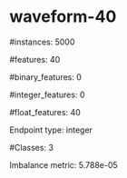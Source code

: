 # waveform-40

#instances: 5000

#features: 40

  #binary_features: 0

  #integer_features: 0

  #float_features: 40

Endpoint type: integer

#Classes: 3

Imbalance metric: 5.788e-05

